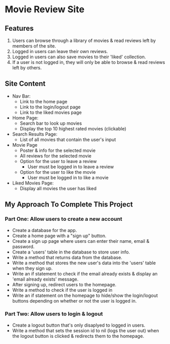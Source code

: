 # Movie Review Site

## Features
<ol>
<li>Users can browse through a library of movies & read reviews left by members of the site.</li>

<li>Logged in users can leave their own reviews.</li>

<li>Logged in users can also save movies to their 'liked' collection.</li>

<li>If a user is not logged in, they will only be able to browse & read reviews left by others.</li>
</ol>

## Site Content
- Nav Bar:
    - Link to the home page
    - Link to the login/logout page
    - Link to the liked movies page
- Home Page:
    - Search bar to look up movies
    - Display the top 10 highest rated movies (clickable)
- Search Results Page:
    - List of all movies that contain the user's input
- Movie Page
    - Poster & info for the selected movie
    - All reviews for the selected movie
    - Option for the user to leave a review
        - User must be logged in to leave a review
    - Option for the user to like the movie
        - User must be logged in to like a movie
- Liked Movies Page:
    - Display all movies the user has liked


## My Approach To Complete This Project
### Part One: Allow users to create a new account
<ul>
<li>Create a database for the app.</li>
<li>Create a home page with a "sign up" button.</li>
<li>Create a sign up page where users can enter their name, email & password.</li>
<li>Create a 'users' table in the database to store user info.</li>
<li>Write a method that returns data from the database.</li>
<li>Write a method that stores the new user's data into the 'users' table when they sign up.</li>
<li>Write an if statement to check if the email already exists & display an 'email already exists' message. </li>
<li>After signing up, redirect users to the homepage.</li>
<li>Write a method to check if the user is logged in</li>
<li>Write an if statement on the homepage to hide/show the login/logout buttons depending on whether or not the user is logged in.</li>
</ul>


### Part Two: Allow users to login & logout
<ul>
<li>Create a logout button that's only disaplyed to logged in users.</li>
<li>Write a method that sets the session id to nil (logs the user out) when the logout button is clicked & redirects them to the homepage.</li>
</ul>
